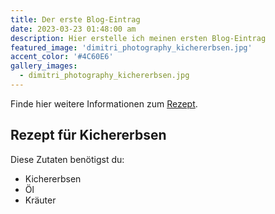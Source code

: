 ```yaml
---
title: Der erste Blog-Eintrag
date: 2023-03-23 01:48:00 am
description: Hier erstelle ich meinen ersten Blog-Eintrag
featured_image: 'dimitri_photography_kichererbsen.jpg'
accent_color: '#4C60E6'
gallery_images:
  - dimitri_photography_kichererbsen.jpg
---
```


Finde hier weitere Informationen zum <a href="https://www.google.de/">Rezept</a>.

## Rezept für Kichererbsen
Diese Zutaten benötigst du:
* Kichererbsen
* Öl
* Kräuter